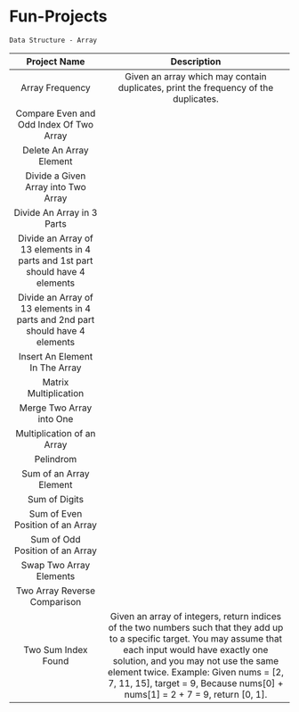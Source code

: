 # Fun-Projects

`Data Structure - Array `

| Project Name | Description |
 :-----------:| :---------: |
| Array Frequency | Given an array which may contain duplicates, print the frequency of the duplicates. |
| Compare Even and Odd Index Of Two Array | |
| Delete An Array Element | |
| Divide a Given Array into Two Array | |
| Divide An Array in 3 Parts | |
| Divide an Array of 13 elements in 4 parts and 1st part should have 4 elements | |
| Divide an Array of 13 elements in 4 parts and 2nd part should have 4 elements | |
| Insert An Element In The Array | |
| Matrix Multiplication | |
| Merge Two Array into One | |
| Multiplication of an Array | |
| Pelindrom | |
| Sum of an Array Element | | 
| Sum of Digits | | 
| Sum of Even Position of an Array | | 
| Sum of Odd Position of an Array | | 
| Swap Two Array Elements | |  
| Two Array Reverse Comparison | | 
| Two Sum Index Found | Given an array of integers, return indices of the two numbers such that they add up to a specific target. You may assume that each input would have exactly one solution, and you may not use the same element twice. Example: Given nums = [2, 7, 11, 15], target = 9, Because nums[0] + nums[1] = 2 + 7 = 9, return [0, 1]. |
